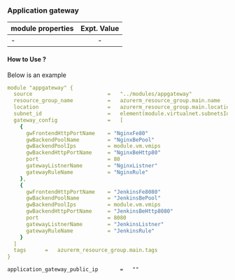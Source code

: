 ### Application gateway

| module properties   | Expt. Value   |
|---------------------|:-------------:|
| -                   |  -            |


#### How to Use ?

Below is an example

```yml
module "appgateway" {
  source                        =   "../modules/appgateway"
  resource_group_name           =   azurerm_resource_group.main.name
  location                      =   azurerm_resource_group.main.location
  subnet_id                     =   element(module.virtualnet.subnetsIds,2).id
  gateway_config                =   [
    {
      gwFrontendHttpPortName    = "NginxFe80"
      gwBackendPoolName         = "NginxBePool"
      gwBackendPoolIps          = module.vm.vmips
      gwBackendHttpPortName     = "NginxBeHttp80"
      port                      = 80
      gatewayListnerName        = "NginxListner"
      gatewayRuleName           = "NginxRule"
    },
    {
      gwFrontendHttpPortName    = "JenkinsFe8080"
      gwBackendPoolName         = "JenkinsBePool"
      gwBackendPoolIps          = module.vm.vmips
      gwBackendHttpPortName     = "JenkinsBeHttp8080"
      port                      = 8080
      gatewayListnerName        = "JenkinsListner"
      gatewayRuleName           = "JenkinsRule"
    }
  ]
  tags      =   azurerm_resource_group.main.tags
}
```

```
application_gateway_public_ip       =   ""
```